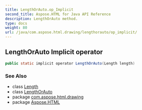 ```yaml
---
title: LengthOrAuto.op_Implicit
second_title: Aspose.HTML for Java API Reference
description: LengthOrAuto method. 
type: docs
weight: 80
url: /java/com.aspose.html.drawing/lengthorauto/op_implicit/
---
```

## LengthOrAuto Implicit operator

```java
public static implicit operator LengthOrAuto(Length length)
```

### See Also

* class [Length](../../length/)
* class [LengthOrAuto](../)
* package [com.aspose.html.drawing](../../lengthorauto/)
* package [Aspose.HTML](../../../)
